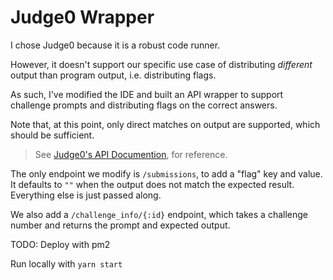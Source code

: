 # Judge0 Wrapper

I chose Judge0 because it is a robust code runner.

However, it doesn't support our specific use case of distributing *different* output than program output, i.e. distributing flags.

As such, I've modified the IDE and built an API wrapper to support challenge prompts and distributing flags on the correct answers.

Note that, at this point, only direct matches on output are supported, which should be sufficient.

> See [Judge0's API Documention](https://ce.judge0.com/), for reference.

The only endpoint we modify is `/submissions`, to add a "flag" key and value. It defaults to `""` when the output does not match the expected result. Everything else is just passed along.

We also add a `/challenge_info/{:id}` endpoint, which takes a challenge number and returns the prompt and expected output.

TODO: Deploy with pm2

Run locally with `yarn start`

